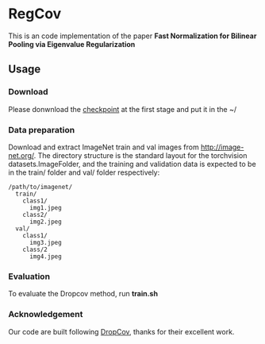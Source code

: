 # RegCov
This is an code implementation of the paper **Fast Normalization for Bilinear Pooling via Eigenvalue Regularization**

## Usage

### Download
Please donwnload the [checkpoint](https://drive.google.com/file/d/1CBeV-HwiT9IOtWmp_kp6xqsVjtsKKri2/view?usp=sharing) at the first stage and put it in the ~/

### Data preparation
Download and extract ImageNet train and val images from http://image-net.org/. The directory structure is the standard layout for the torchvision datasets.ImageFolder, and the training and validation data is expected to be in the train/ folder and val/ folder respectively:

```
/path/to/imagenet/
  train/
    class1/
      img1.jpeg
    class2/
      img2.jpeg
  val/
    class1/
      img3.jpeg
    class/2
      img4.jpeg
```

### Evaluation
To evaluate the Dropcov method, run **train.sh**

### Acknowledgement
Our code are built following [DropCov](https://github.com/mingzeG/DropCov), thanks for their excellent work.

